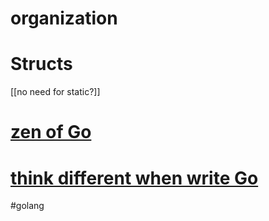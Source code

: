 # organization

# Structs
[[no need for static?]]
# [zen of Go](https://dave.cheney.net/2020/02/23/the-zen-of-go)
# [think different when write Go](https://www.youtube.com/watch?v=PyDMqgOkiR8&t=68s)

#golang